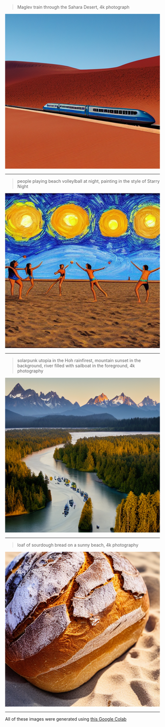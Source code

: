 > Maglev train through the Sahara Desert, 4k photograph

![](./pics/1.png)

<hr />

> people playing beach volleylball at night, painting in the style of Starry Night

![](./pics/2.png)

<hr />

> solarpunk utopia in the Hoh rainfirest, mountain sunset in the background, river filled with sailboat in the foreground, 4k photography

![](./pics/3.png)

<hr />

> loaf of sourdough bread on a sunny beach, 4k photography

![](./pics/4.png)

<hr />

All of these images were generated using [this Google Colab](https://colab.research.google.com/drive/1zVTa4mLeM_w44WaFwl7utTaa6JcaH1zK)